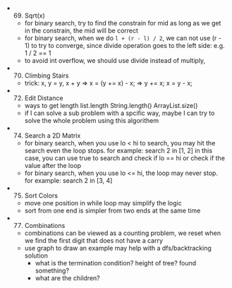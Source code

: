 - 69. Sqrt(x)
  - for binary search, try to find the constrain for mid
    as long as we get in the constrain, the mid will be correct
  - for binary search, when we do ``` l + (r - l) / 2 ```,
    we can not use (r - 1) to try to converge, since divide operation
    goes to the left side: e.g. 1 / 2 == 1
  - to avoid int overflow, we should use divide instead of multiply,
- 70. Climbing Stairs
  - trick: x, y = y, x + y
    => x = (y += x) - x;
    => y += x; x = y - x;
- 72. Edit Distance
  - ways to get length
    list.length
    String.length()
    ArrayList.size()
  - if I can solve a sub problem with a spcific way, maybe I can try
    to solve the whole problem using this algorithem
- 74. Search a 2D Matrix
  - for binary search, when you use lo < hi to search,
    you may hit the search even the loop stops.
    for example: search 2 in [1, 2]
    in this case, you can use true to search and check if lo == hi
    or check if the value after the loop
  - for binary search, when you use lo <= hi,
    the loop may never stop.
    for example: search 2 in [3, 4]
- 75. Sort Colors
  - move one position in while loop may simplify the logic
  - sort from one end is simpler from two ends at the same time
- 77. Combinations
  - combinations can be viewed as a counting problem, we reset
    when we find the first digit that does not have a carry
  - use graph to draw an example may help with a dfs/backtracking solution
    - what is the termination condition? height of tree? found something?
    - what are the children?
